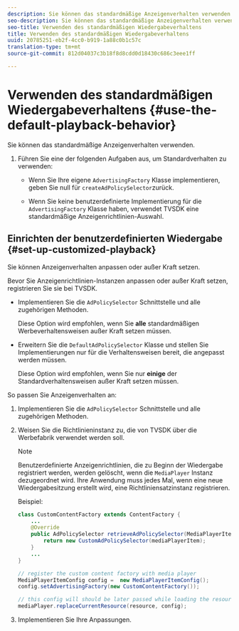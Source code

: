 ```yaml
---
description: Sie können das standardmäßige Anzeigenverhalten verwenden.
seo-description: Sie können das standardmäßige Anzeigenverhalten verwenden.
seo-title: Verwenden des standardmäßigen Wiedergabeverhaltens
title: Verwenden des standardmäßigen Wiedergabeverhaltens
uuid: 20785251-eb2f-4cc0-b919-1a88c0b1c57c
translation-type: tm+mt
source-git-commit: 812d04037c3b18f8d8cdd0d18430c686c3eee1ff

---
```



# Verwenden des standardmäßigen Wiedergabeverhaltens {#use-the-default-playback-behavior}

Sie können das standardmäßige Anzeigenverhalten verwenden.

1. Führen Sie eine der folgenden Aufgaben aus, um Standardverhalten zu verwenden:

   * Wenn Sie Ihre eigene `AdvertisingFactory` Klasse implementieren, geben Sie null für `createAdPolicySelector`zurück.

   * Wenn Sie keine benutzerdefinierte Implementierung für die `AdvertisingFactory` Klasse haben, verwendet TVSDK eine standardmäßige Anzeigenrichtlinien-Auswahl.

## Einrichten der benutzerdefinierten Wiedergabe {#set-up-customized-playback}

Sie können Anzeigenverhalten anpassen oder außer Kraft setzen.

Bevor Sie Anzeigenrichtlinien-Instanzen anpassen oder außer Kraft setzen, registrieren Sie sie bei TVSDK.

* Implementieren Sie die `AdPolicySelector` Schnittstelle und alle zugehörigen Methoden.

   Diese Option wird empfohlen, wenn Sie **alle** standardmäßigen Werbeverhaltensweisen außer Kraft setzen müssen.

* Erweitern Sie die `DefaultAdPolicySelector` Klasse und stellen Sie Implementierungen nur für die Verhaltensweisen bereit, die angepasst werden müssen.

   Diese Option wird empfohlen, wenn Sie nur **einige** der Standardverhaltensweisen außer Kraft setzen müssen.

So passen Sie Anzeigenverhalten an:

1. Implementieren Sie die `AdPolicySelector` Schnittstelle und alle zugehörigen Methoden.
1. Weisen Sie die Richtlinieninstanz zu, die von TVSDK über die Werbefabrik verwendet werden soll.

   >[!NOTE]
   >
   >Benutzerdefinierte Anzeigenrichtlinien, die zu Beginn der Wiedergabe registriert werden, werden gelöscht, wenn die `MediaPlayer` Instanz dezugeordnet wird. Ihre Anwendung muss jedes Mal, wenn eine neue Wiedergabesitzung erstellt wird, eine Richtliniensatzinstanz registrieren.

   Beispiel:

   ```java
   class CustomContentFactory extends ContentFactory { 
       ... 
       @Override 
       public AdPolicySelector retrieveAdPolicySelector(MediaPlayerItem mediaPlayerItem) { 
           return new CustomAdPolicySelector(mediaPlayerItem); 
       } 
       ... 
   } 
   
   // register the custom content factory with media player 
   MediaPlayerItemConfig config =  new MediaPlayerItemConfig(); 
   config.setAdvertisingFactory(new CustomContentFactory()); 
   
   // this config will should be later passed while loading the resource 
   mediaPlayer.replaceCurrentResource(resource, config);
   ```

1. Implementieren Sie Ihre Anpassungen.